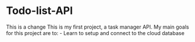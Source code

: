 # Todo-list-API
This is a change 
This is my first project, a task manager API. My main goals for this project are to:
    - Learn to setup and connect to the cloud database

